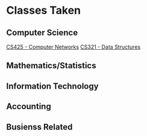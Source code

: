 # Classes Taken

## Computer Science

[CS425 - Computer Networks](https://www.boisestate.edu/registrar-catalog/#/courses/S1i_f8I98?bc=true&bcCurrent=CS425)
[CS321 - Data Structures](https://www.boisestate.edu/registrar-catalog/#/courses/SJ0xQ8I98?&bc=true&bcCurrent=CS321)
[]()
[]()
[]()
[]()

## Mathematics/Statistics

## Information Technology

## Accounting

## Busienss Related


